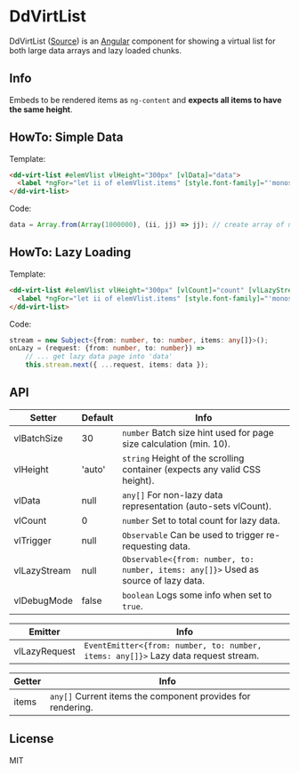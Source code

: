 [Angular]: https://angular.io/ "Angular UI Framework"
[Source]: https://github.com/rlexa/dd-virt-list "Source Code"

# DdVirtList

DdVirtList ([Source]) is an [Angular] component for showing a virtual list for both large data arrays and lazy loaded chunks.

## Info

Embeds to be rendered items as `ng-content` and **expects all items to have the same height**.

## HowTo: Simple Data

Template:
```html
<dd-virt-list #elemVlist vlHeight="300px" [vlData]="data">
  <label *ngFor="let ii of elemVlist.items" [style.font-family]="'monospace'">{{ ii }}</label>
</dd-virt-list>
```
Code:
```ts
data = Array.from(Array(1000000), (ii, jj) => jj); // create array of numbers
```

## HowTo: Lazy Loading

Template:
```html
<dd-virt-list #elemVlist vlHeight="300px" [vlCount]="count" [vlLazyStream]="stream" (vlLazyRequest)="onLazy($event)">
  <label *ngFor="let ii of elemVlist.items" [style.font-family]="'monospace'">{{ ii }}</label>
</dd-virt-list>
```
Code:
```ts
stream = new Subject<{from: number, to: number, items: any[]}>();
onLazy = (request: {from: number, to: number}) =>
    // ... get lazy data page into 'data'
    this.stream.next({ ...request, items: data });
```

## API

| Setter | Default | Info |
| - | - | - |
| vlBatchSize | 30 | `number` Batch size hint used for page size calculation (min. 10). |
| vlHeight | 'auto' | `string` Height of the scrolling container (expects any valid CSS height). |
| vlData | null | `any[]` For non-lazy data representation (auto-sets vlCount). |
| vlCount | 0 | `number` Set to total count for lazy data. |
| vlTrigger | null | `Observable` Can be used to trigger re-requesting data. |
| vlLazyStream | null | `Observable<{from: number, to: number, items: any[]}>` Used as source of lazy data. |
| vlDebugMode | false | `boolean` Logs some info when set to `true`. |

| Emitter |  Info |
| - | - |
| vlLazyRequest | `EventEmitter<{from: number, to: number, items: any[]}>` Lazy data request stream. |

| Getter |  Info |
| - | - |
| items | `any[]` Current items the component provides for rendering. |

## License

MIT
